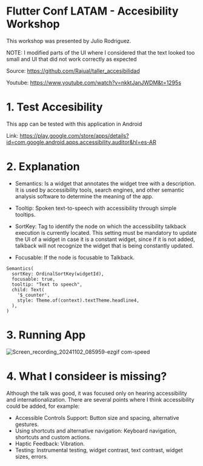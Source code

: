 # Flutter Conf LATAM - Accesibility Workshop

This workshop was presented by Julio Rodriguez. 

NOTE: I modified parts of the UI where I considered that the text looked too small and UI that did not work correctly as expected

Source: https://github.com/Rajual/taller_accesibilidad

Youtube: https://www.youtube.com/watch?v=nkktJanJWDM&t=1295s


# 1. Test Accesibility

This app can be tested with this application in Android

Link: https://play.google.com/store/apps/details?id=com.google.android.apps.accessibility.auditor&hl=es-AR

# 2. Explanation

- Semantics: Is a widget that annotates the widget tree with a description. It is used by accessibility tools, search engines, and other semantic analysis software to determine the meaning of the app.

- Tooltip: Spoken text-to-speech with accessibility through simple tooltips.

- SortKey: Tag to identify the node on which the accessibility talkback execution is currently located. This setting must be mandatory to update the UI of a widget in case it is a constant widget, since if it is not added, talkback will not recognize the widget that is being constantly updated.

- Focusable: If the node is focusable to Talkback.

```
Semantics(
  sortKey: OrdinalSortKey(widgetId),
  focusable: true,
  tooltip: "Text to speech",
  child: Text(
    '$_counter',
    style: Theme.of(context).textTheme.headline4,
  ),
)
```

# 3. Running App

![Screen_recording_20241102_085959-ezgif com-speed](https://github.com/user-attachments/assets/5ee5e38c-4222-4764-83b0-a46a1139172f)


# 4. What I consideer is missing?

Although the talk was good, it was focused only on hearing accessibility and internationalization. There are several points where I think accessibility could be added, for example:

- Accessible Controls Support: Button size and spacing, alternative gestures.
- Using shortcuts and alternative navigation: Keyboard navigation, shortcuts and custom actions.
- Haptic Feedback: Vibration.
- Testing: Instrumental testing, widget contrast, text contrast, widget sizes, errors.
